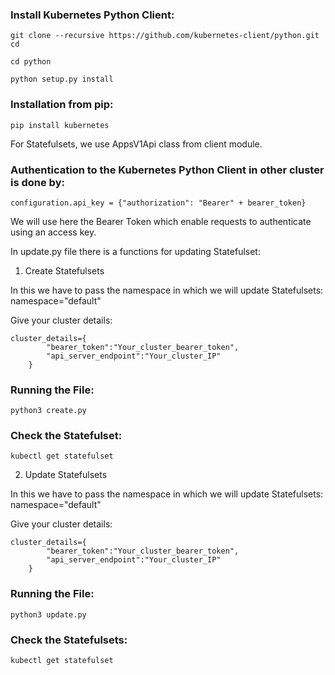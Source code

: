 ### Install Kubernetes Python Client:

`git clone --recursive https://github.com/kubernetes-client/python.git cd`

`cd python`

`python setup.py install`

### Installation from pip:

`pip install kubernetes`

For Statefulsets, we use AppsV1Api class from client module.


### Authentication to the Kubernetes Python Client in other cluster is done by: 

`configuration.api_key = {"authorization": "Bearer" + bearer_token}`

We will use here the Bearer Token which enable requests to authenticate using an access key.

In update.py file there is a functions for updating Statefulset:

1. Create Statefulsets

In this we have to pass the namespace in which we will update Statefulsets:
namespace="default"

Give your cluster details:
```
cluster_details={
        "bearer_token":"Your_cluster_bearer_token",
        "api_server_endpoint":"Your_cluster_IP"
    }
```

### Running the File:
```
python3 create.py
```

### Check the Statefulset:
```
kubectl get statefulset
```

2. Update Statefulsets

In this we have to pass the namespace in which we will update Statefulsets:
namespace="default"

Give your cluster details:
```
cluster_details={
        "bearer_token":"Your_cluster_bearer_token",
        "api_server_endpoint":"Your_cluster_IP"
    }
```

### Running the File:
```
python3 update.py
```

### Check the Statefulsets:
```
kubectl get statefulset
```